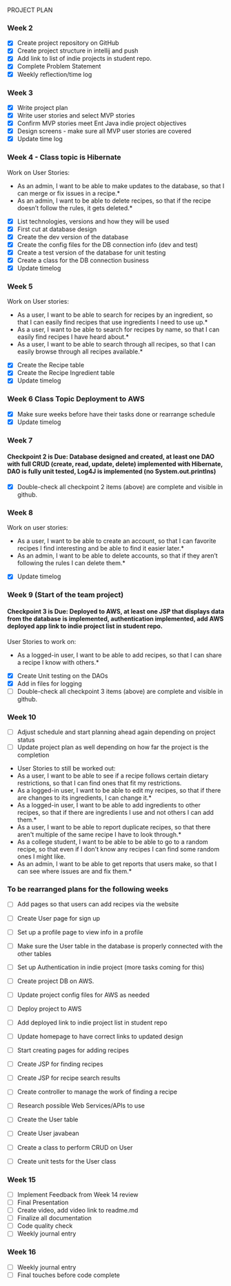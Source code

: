 PROJECT PLAN
### Week 2
- [X] Create project repository on GitHub
- [X] Create project structure in intellij and push
- [X] Add link to list of indie projects in student repo.
- [X] Complete Problem Statement
- [X] Weekly reflection/time log

### Week 3
- [X] Write project plan
- [X] Write user stories and select MVP stories
- [X] Confirm MVP stories meet Ent Java indie project objectives
- [X] Design screens - make sure all MVP user stories are covered
- [X] Update time log

### Week 4 - Class topic is Hibernate
Work on User Stories:
- As an admin, I want to be able to make updates to the database, so that I can merge or fix issues in a recipe.*
- As an admin, I want to be able to delete recipes, so that if the recipe doesn’t follow the rules, it gets deleted.*

- [X] List technologies, versions and how they will be used
- [X] First cut at database design
- [X] Create the dev version of the database
- [X] Create the config files for the DB connection info (dev and test)
- [X] Create a test version of the database for unit testing
- [X] Create a class for the DB connection business
- [X] Update timelog

### Week 5
Work on User stories:
- As a user, I want to be able to search for recipes by an ingredient, so that I can easily find recipes that use ingredients I need to use up.*
- As a user, I want to be able to search for recipes by name, so that I can easily find recipes I have heard about.*
- As a user, I want to be able to search through all recipes, so that I can easily browse through all recipes available.*

- [X] Create the Recipe table
- [X] Create the Recipe Ingredient table
- [X] Update timelog

### Week 6 Class Topic Deployment to AWS
- [X] Make sure weeks before have their tasks done or rearrange schedule
- [X] Update timelog

### Week 7
#### Checkpoint 2 is Due: Database designed and created, at least one DAO with full CRUD (create, read, update, delete) implemented with Hibernate, DAO is fully unit tested, Log4J is implemented (no System.out.printlns)

- [X] Double-check all checkpoint 2 items (above) are complete and visible in github.

### Week 8
Work on user stories:
- As a user, I want to be able to create an account, so that I can favorite recipes I find interesting and be able to find it easier later.*
- As an admin, I want to be able to delete accounts, so that if they aren’t following the rules I can delete them.*

- [X] Update timelog

### Week 9 (Start of the team project)
#### Checkpoint 3 is Due: Deployed to AWS, at least one JSP that displays data from the database is implemented, authentication implemented, add AWS deployed app link to indie project list in student repo.
User Stories to work on:
- As a logged-in user, I want to be able to add recipes, so that I can share a recipe I know with others.*

- [X] Create Unit testing on the DAOs
- [X] Add in files for logging
- [ ] Double-check all checkpoint 3 items (above) are complete and visible in github.

### Week 10
- [ ] Adjust schedule and start planning ahead again depending on project status
- [ ] Update project plan as well depending on how far the project is the completion
- User Stories to still be worked out:
- As a user, I want to be able to see if a recipe follows certain dietary restrictions, so that I can find ones that fit my restrictions.
- As a logged-in user, I want to be able to edit my recipes, so that if there are changes to its ingredients, I can change it.*
- As a logged-in user, I want to be able to add ingredients to other recipes, so that if there are ingredients I use and not others I can add them.*
- As a user, I want to be able to report duplicate recipes, so that there aren't multiple of the same recipe I have to look through.*
- As a college student, I want to be able to be able to go to a random recipe, so that even if I don't know any recipes I can find some random ones I might like.
- As an admin, I want to be able to get reports that users make, so that I can see where issues are and fix them.*



### To be rearranged plans for the following weeks
- [ ] Add pages so that users can add recipes via the website

- [ ] Create User page for sign up
- [ ] Set up a profile page to view info in a profile
- [ ] Make sure the User table in the database is properly connected with the other tables

- [ ] Set up Authentication in indie project (more tasks coming for this)
- [ ] Create project DB on AWS.
- [ ] Update project config files for AWS as needed
- [ ] Deploy project to AWS
- [ ] Add deployed link to indie project list in student repo

- [ ] Update homepage to have correct links to updated design
- [ ] Start creating pages for adding recipes

- [ ] Create JSP for finding recipes
- [ ] Create JSP for recipe search results
- [ ] Create controller to manage the work of finding a recipe

- [ ] Research possible Web Services/APIs to use
- [ ] Create the User table
- [ ] Create User javabean
- [ ] Create a class to perform CRUD on User
- [ ] Create unit tests for the User class



### Week 15
- [ ] Implement Feedback from Week 14 review
- [ ] Final Presentation
- [ ] Create video, add video link to readme.md
- [ ] Finalize all documentation
- [ ] Code quality check
- [ ] Weekly journal entry

### Week 16
- [ ] Weekly journal entry
- [ ] Final touches before code complete
